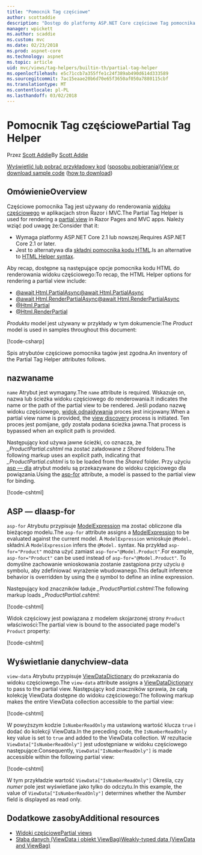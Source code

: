 ```yaml
---
title: "Pomocnik Tag częściowe"
author: scottaddie
description: "Dostęp do platformy ASP.NET Core częściowe Tag pomocnika i roli każdego z jego atrybuty odtwarzana renderowania widoku częściowego."
manager: wpickett
ms.author: scaddie
ms.custom: mvc
ms.date: 02/23/2018
ms.prod: aspnet-core
ms.technology: aspnet
ms.topic: article
uid: mvc/views/tag-helpers/builtin-th/partial-tag-helper
ms.openlocfilehash: e5c71ccb7a355ffe1c24f389ab490d614d333589
ms.sourcegitcommit: 7ac15eaae20b6d70e65f3650af050a7880115cbf
ms.translationtype: MT
ms.contentlocale: pl-PL
ms.lasthandoff: 03/02/2018
---
```

# <a name="partial-tag-helper"></a><span data-ttu-id="8318f-103">Pomocnik Tag częściowe</span><span class="sxs-lookup"><span data-stu-id="8318f-103">Partial Tag Helper</span></span>

<span data-ttu-id="8318f-104">Przez [Scott Addie](https://github.com/scottaddie)</span><span class="sxs-lookup"><span data-stu-id="8318f-104">By [Scott Addie](https://github.com/scottaddie)</span></span>

<span data-ttu-id="8318f-105">[Wyświetlić lub pobrać przykładowy kod](https://github.com/aspnet/Docs/tree/master/aspnetcore/mvc/views/tag-helpers/built-in/samples) ([sposobu pobierania](xref:tutorials/index#how-to-download-a-sample))</span><span class="sxs-lookup"><span data-stu-id="8318f-105">[View or download sample code](https://github.com/aspnet/Docs/tree/master/aspnetcore/mvc/views/tag-helpers/built-in/samples) ([how to download](xref:tutorials/index#how-to-download-a-sample))</span></span>

## <a name="overview"></a><span data-ttu-id="8318f-106">Omówienie</span><span class="sxs-lookup"><span data-stu-id="8318f-106">Overview</span></span>

<span data-ttu-id="8318f-107">Częściowe pomocnika Tag jest używany do renderowania [widoku częściowego](xref:mvc/views/partial) w aplikacjach stron Razor i MVC.</span><span class="sxs-lookup"><span data-stu-id="8318f-107">The Partial Tag Helper is used for rendering a [partial view](xref:mvc/views/partial) in Razor Pages and MVC apps.</span></span> <span data-ttu-id="8318f-108">Należy wziąć pod uwagę że:</span><span class="sxs-lookup"><span data-stu-id="8318f-108">Consider that it:</span></span>

* <span data-ttu-id="8318f-109">Wymaga platformy ASP.NET Core 2.1 lub nowszej.</span><span class="sxs-lookup"><span data-stu-id="8318f-109">Requires ASP.NET Core 2.1 or later.</span></span>
* <span data-ttu-id="8318f-110">Jest to alternatywa dla [składni pomocnika kodu HTML](xref:mvc/views/partial#referencing-a-partial-view).</span><span class="sxs-lookup"><span data-stu-id="8318f-110">Is an alternative to [HTML Helper syntax](xref:mvc/views/partial#referencing-a-partial-view).</span></span>

<span data-ttu-id="8318f-111">Aby recap, dostępne są następujące opcje pomocnika kodu HTML do renderowania widoku częściowego:</span><span class="sxs-lookup"><span data-stu-id="8318f-111">To recap, the HTML Helper options for rendering a partial view include:</span></span>

* [<span data-ttu-id="8318f-112">@await Html.PartialAsync</span><span class="sxs-lookup"><span data-stu-id="8318f-112">@await Html.PartialAsync</span></span>](/dotnet/api/microsoft.aspnetcore.mvc.rendering.htmlhelperpartialextensions.partialasync)
* [<span data-ttu-id="8318f-113">@await Html.RenderPartialAsync</span><span class="sxs-lookup"><span data-stu-id="8318f-113">@await Html.RenderPartialAsync</span></span>](/dotnet/api/microsoft.aspnetcore.mvc.rendering.htmlhelperpartialextensions.renderpartialasync)
* [@Html.Partial](/dotnet/api/microsoft.aspnetcore.mvc.rendering.htmlhelperpartialextensions.partial)
* [@Html.RenderPartial](/dotnet/api/microsoft.aspnetcore.mvc.rendering.htmlhelperpartialextensions.renderpartial)

<span data-ttu-id="8318f-114">*Produktu* model jest używany w przykłady w tym dokumencie:</span><span class="sxs-lookup"><span data-stu-id="8318f-114">The *Product* model is used in samples throughout this document:</span></span>

[!code-csharp[](samples/TagHelpersBuiltIn/Models/Product.cs)]

<span data-ttu-id="8318f-115">Spis atrybutów częściowe pomocnika tagów jest zgodna.</span><span class="sxs-lookup"><span data-stu-id="8318f-115">An inventory of the Partial Tag Helper attributes follows.</span></span>

## <a name="name"></a><span data-ttu-id="8318f-116">nazwa</span><span class="sxs-lookup"><span data-stu-id="8318f-116">name</span></span>

<span data-ttu-id="8318f-117">`name` Atrybut jest wymagany.</span><span class="sxs-lookup"><span data-stu-id="8318f-117">The `name` attribute is required.</span></span> <span data-ttu-id="8318f-118">Wskazuje on, nazwa lub ścieżka widoku częściowego do renderowania.</span><span class="sxs-lookup"><span data-stu-id="8318f-118">It indicates the name or the path of the partial view to be rendered.</span></span> <span data-ttu-id="8318f-119">Jeśli podano nazwę widoku częściowego, [widok odnajdywania](xref:mvc/views/overview#view-discovery) proces jest inicjowany.</span><span class="sxs-lookup"><span data-stu-id="8318f-119">When a partial view name is provided, the [view discovery](xref:mvc/views/overview#view-discovery) process is initiated.</span></span> <span data-ttu-id="8318f-120">Ten proces jest pomijane, gdy została podana ścieżka jawna.</span><span class="sxs-lookup"><span data-stu-id="8318f-120">That process is bypassed when an explicit path is provided.</span></span>

<span data-ttu-id="8318f-121">Następujący kod używa jawne ścieżki, co oznacza, że *_ProductPartial.cshtml* ma zostać załadowane z *Shared* folderu.</span><span class="sxs-lookup"><span data-stu-id="8318f-121">The following markup uses an explicit path, indicating that *_ProductPartial.cshtml* is to be loaded from the *Shared* folder.</span></span> <span data-ttu-id="8318f-122">Przy użyciu [asp — dla](#asp-for) atrybut modelu są przekazywane do widoku częściowego dla powiązania.</span><span class="sxs-lookup"><span data-stu-id="8318f-122">Using the [asp-for](#asp-for) attribute, a model is passed to the partial view for binding.</span></span>

[!code-cshtml[](samples/TagHelpersBuiltIn/Pages/Product.cshtml?name=snippet_Name)]

## <a name="asp-for"></a><span data-ttu-id="8318f-123">ASP — dla</span><span class="sxs-lookup"><span data-stu-id="8318f-123">asp-for</span></span>

<span data-ttu-id="8318f-124">`asp-for` Atrybutu przypisuje [ModelExpression](/dotnet/api/microsoft.aspnetcore.mvc.viewfeatures.modelexpression) ma zostać obliczone dla bieżącego modelu.</span><span class="sxs-lookup"><span data-stu-id="8318f-124">The `asp-for` attribute assigns a [ModelExpression](/dotnet/api/microsoft.aspnetcore.mvc.viewfeatures.modelexpression) to be evaluated against the current model.</span></span> <span data-ttu-id="8318f-125">A `ModelExpression` wnioskuje `@Model.` składni.</span><span class="sxs-lookup"><span data-stu-id="8318f-125">A `ModelExpression` infers the `@Model.` syntax.</span></span> <span data-ttu-id="8318f-126">Na przykład `asp-for="Product"` można użyć zamiast `asp-for="@Model.Product"`.</span><span class="sxs-lookup"><span data-stu-id="8318f-126">For example, `asp-for="Product"` can be used instead of `asp-for="@Model.Product"`.</span></span> <span data-ttu-id="8318f-127">To domyślne zachowanie wnioskowania zostanie zastąpiona przy użyciu `@` symbolu, aby zdefiniować wyrażenie wbudowanego.</span><span class="sxs-lookup"><span data-stu-id="8318f-127">This default inference behavior is overridden by using the `@` symbol to define an inline expression.</span></span>

<span data-ttu-id="8318f-128">Następujący kod znaczników ładuje *_ProductPartial.cshtml*:</span><span class="sxs-lookup"><span data-stu-id="8318f-128">The following markup loads *_ProductPartial.cshtml*:</span></span>

[!code-cshtml[](samples/TagHelpersBuiltIn/Pages/Product.cshtml?name=snippet_AspFor)]

<span data-ttu-id="8318f-129">Widok częściowy jest powiązana z modelem skojarzonej strony `Product` właściwości:</span><span class="sxs-lookup"><span data-stu-id="8318f-129">The partial view is bound to the associated page model's `Product` property:</span></span>

[!code-cshtml[](samples/TagHelpersBuiltIn/Pages/Product.cshtml.cs?highlight=8)]

## <a name="view-data"></a><span data-ttu-id="8318f-130">Wyświetlanie danych</span><span class="sxs-lookup"><span data-stu-id="8318f-130">view-data</span></span>

<span data-ttu-id="8318f-131">`view-data` Atrybutu przypisuje [ViewDataDictionary](/dotnet/api/microsoft.aspnetcore.mvc.viewfeatures.viewdatadictionary) do przekazania do widoku częściowego.</span><span class="sxs-lookup"><span data-stu-id="8318f-131">The `view-data` attribute assigns a [ViewDataDictionary](/dotnet/api/microsoft.aspnetcore.mvc.viewfeatures.viewdatadictionary) to pass to the partial view.</span></span> <span data-ttu-id="8318f-132">Następujący kod znaczników sprawia, że całą kolekcję ViewData dostępne do widoku częściowego:</span><span class="sxs-lookup"><span data-stu-id="8318f-132">The following markup makes the entire ViewData collection accessible to the partial view:</span></span>

[!code-cshtml[](samples/TagHelpersBuiltIn/Pages/Product.cshtml?name=snippet_ViewData&highlight=5-)]

<span data-ttu-id="8318f-133">W powyższym kodzie `IsNumberReadOnly` ma ustawioną wartość klucza `true` i dodać do kolekcji ViewData.</span><span class="sxs-lookup"><span data-stu-id="8318f-133">In the preceding code, the `IsNumberReadOnly` key value is set to `true` and added to the ViewData collection.</span></span> <span data-ttu-id="8318f-134">W rezultacie `ViewData["IsNumberReadOnly"]` jest udostępniane w widoku częściowego następujące:</span><span class="sxs-lookup"><span data-stu-id="8318f-134">Consequently, `ViewData["IsNumberReadOnly"]` is made accessible within the following partial view:</span></span>

[!code-cshtml[](samples/TagHelpersBuiltIn/Pages/Shared/_ProductViewDataPartial.cshtml?highlight=5)]

<span data-ttu-id="8318f-135">W tym przykładzie wartość `ViewData["IsNumberReadOnly"]` Określa, czy *numer* pole jest wyświetlane jako tylko do odczytu.</span><span class="sxs-lookup"><span data-stu-id="8318f-135">In this example, the value of `ViewData["IsNumberReadOnly"]` determines whether the *Number* field is displayed as read only.</span></span>

## <a name="additional-resources"></a><span data-ttu-id="8318f-136">Dodatkowe zasoby</span><span class="sxs-lookup"><span data-stu-id="8318f-136">Additional resources</span></span>

* [<span data-ttu-id="8318f-137">Widoki częściowe</span><span class="sxs-lookup"><span data-stu-id="8318f-137">Partial views</span></span>](xref:mvc/views/partial)
* [<span data-ttu-id="8318f-138">Słabą danych (ViewData i obiekt ViewBag)</span><span class="sxs-lookup"><span data-stu-id="8318f-138">Weakly-typed data (ViewData and ViewBag)</span></span>](xref:mvc/views/overview#weakly-typed-data-viewdata-and-viewbag)
